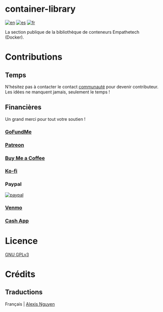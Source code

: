 # container-library
[![en](https://img.shields.io/badge/lang-en-blue.svg)](https://github.com/Empathetech-LLC/container-library/blob/main/README.md)
[![es](https://img.shields.io/badge/lang-es-red.svg)](https://github.com/Empathetech-LLC/container-library/blob/main/README.es.md)
[![fr](https://img.shields.io/badge/lang-fr-white.svg)](https://github.com/Empathetech-LLC/container-library/blob/main/README.fr.md)

La section publique de la bibliothèque de conteneurs Empathetech (Docker).

# Contributions

## Temps

N'hésitez pas à contacter le contact [communauté](mailto:community@empathetech.net?subject=Becoming%20a%20contributor) pour devenir contributeur. Les idées ne manquent jamais, seulement le temps !

## Financières

Un grand merci pour tout votre soutien !

### [GoFundMe](https://gofund.me/c047d07e)

### [Patreon](https://patreon.com/empathetech)

### [Buy Me a Coffee](https://www.buymeacoffee.com/empathetech)

### [Ko-fi](https://ko-fi.com/empathetech)

### Paypal

[![paypal](https://www.paypalobjects.com/en_US/i/btn/btn_donateCC_LG.gif)](https://www.paypal.com/donate/?hosted_button_id=NGEL6AB5A6KNL)

### [Venmo](https://venmo.com/empathetech)

### [Cash App](https://cash.app/$empathetech)

# Licence

[GNU GPLv3](LICENSE)

# Crédits

## Traductions

Français | [Alexis Nguyen](https://www.fiverr.com/alexisnguyen2)